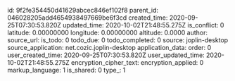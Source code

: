 






 

id: 9f2fe354450d41629abcec846ef102f8
parent_id: 046028205add4654938497669be6f3cd
created_time: 2020-09-25T07:30:53.820Z
updated_time: 2020-10-02T21:48:55.275Z
is_conflict: 0
latitude: 0.00000000
longitude: 0.00000000
altitude: 0.0000
author: 
source_url: 
is_todo: 0
todo_due: 0
todo_completed: 0
source: joplin-desktop
source_application: net.cozic.joplin-desktop
application_data: 
order: 0
user_created_time: 2020-09-25T07:30:53.820Z
user_updated_time: 2020-10-02T21:48:55.275Z
encryption_cipher_text: 
encryption_applied: 0
markup_language: 1
is_shared: 0
type_: 1